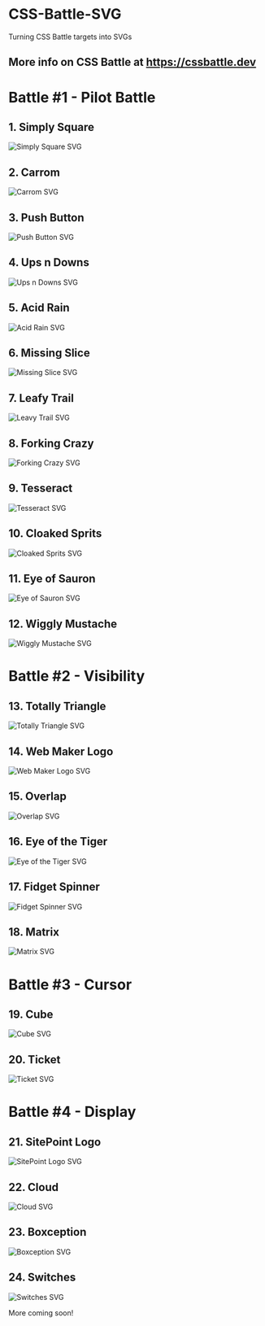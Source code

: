 # CSS-Battle-SVG
Turning CSS Battle targets into SVGs

More info on CSS Battle at https://cssbattle.dev
---

# Battle #1 - Pilot Battle
## 1. Simply Square
![Simply Square SVG](Pilot/target1.svg)

## 2. Carrom
![Carrom SVG](Pilot/target2.svg)

## 3. Push Button
![Push Button SVG](Pilot/target3.svg)

## 4. Ups n Downs
![Ups n Downs SVG](Pilot/target4.svg)

## 5. Acid Rain
![Acid Rain SVG](Pilot/target5.svg)

## 6. Missing Slice
![Missing Slice SVG](Pilot/target6.svg)

## 7. Leafy Trail
![Leavy Trail SVG](Pilot/target7.svg)

## 8. Forking Crazy
![Forking Crazy SVG](Pilot/target8.svg)

## 9. Tesseract
![Tesseract SVG](Pilot/target9.svg)

## 10. Cloaked Sprits
![Cloaked Sprits SVG](Pilot/target10.svg)

## 11. Eye of Sauron
![Eye of Sauron SVG](Pilot/target11.svg)

## 12. Wiggly Mustache
![Wiggly Mustache SVG](Pilot/target12.svg)

# Battle #2 - Visibility
## 13. Totally Triangle
![Totally Triangle SVG](Visibility/target13.svg)

## 14. Web Maker Logo
![Web Maker Logo SVG](Visibility/target14.svg)

## 15. Overlap
![Overlap SVG](Visibility/target15.svg)

## 16. Eye of the Tiger
![Eye of the Tiger SVG](Visibility/target16.svg)

## 17. Fidget Spinner
![Fidget Spinner SVG](Visibility/target17.svg)

## 18. Matrix
![Matrix SVG](Visibility/target18.svg)

# Battle #3 - Cursor
## 19. Cube
![Cube SVG](Cursor/target19.svg)

## 20. Ticket
![Ticket SVG](Cursor/target20.svg)

# Battle #4 - Display
## 21. SitePoint Logo
![SitePoint Logo SVG](Display/target21.svg)

## 22. Cloud
![Cloud SVG](Display/target22.svg)

## 23. Boxception
![Boxception SVG](Display/target23.svg)

## 24. Switches
![Switches SVG](Display/target24.svg)

More coming soon!
